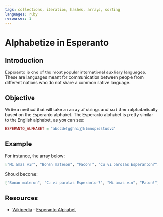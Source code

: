 ```yaml
---
tags: collections, iteration, hashes, arrays, sorting
languages: ruby
resources: 1
---
```


# Alphabetize in Esperanto

## Introduction

Esperanto is one of the most popular international auxiliary languages. These are languages meant for communication between people from different nations who do not share a common native language.

## Objective

Write a method that will take an array of strings and sort them alphabetically based on the Esperanto alphabet. The Esperanto alphabet is pretty similar to the English alphabet, as you can see:

```ruby
ESPERANTO_ALPHABET = "abcĉdefgĝhĥijĵklmnoprsŝtuŭvz"
```

## Example
For instance, the array below:

```ruby
["Mi amas vin", "Bonan matenon", "Pacon!", "Ĉu vi parolas Esperanton?"]
```
Should become:

```ruby
["Bonan matenon", "Ĉu vi parolas Esperanton?", "Mi amas vin", "Pacon!"]
```

## Resources
* [Wikipedia](http://en.wikipedia.org/) - [Esperanto Alphabet](http://en.wikipedia.org/wiki/Esperanto#Alphabet)